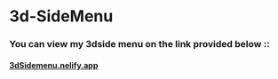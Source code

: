 # 3d-SideMenu

### You can view my 3dside menu on the link provided below ::

#### <a href="https://3dsidemenu.netlify.app/">3dSidemenu.nelify.app</a>